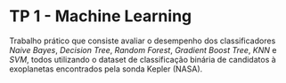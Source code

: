 # TP 1 - Machine Learning

Trabalho prático que consiste avaliar o desempenho dos classificadores _Naive Bayes_, _Decision Tree_, _Random Forest_, _Gradient Boost Tree_, _KNN_ e _SVM_, todos utilizando o dataset de classificação binária de candidatos à exoplanetas encontrados pela sonda Kepler (NASA).

